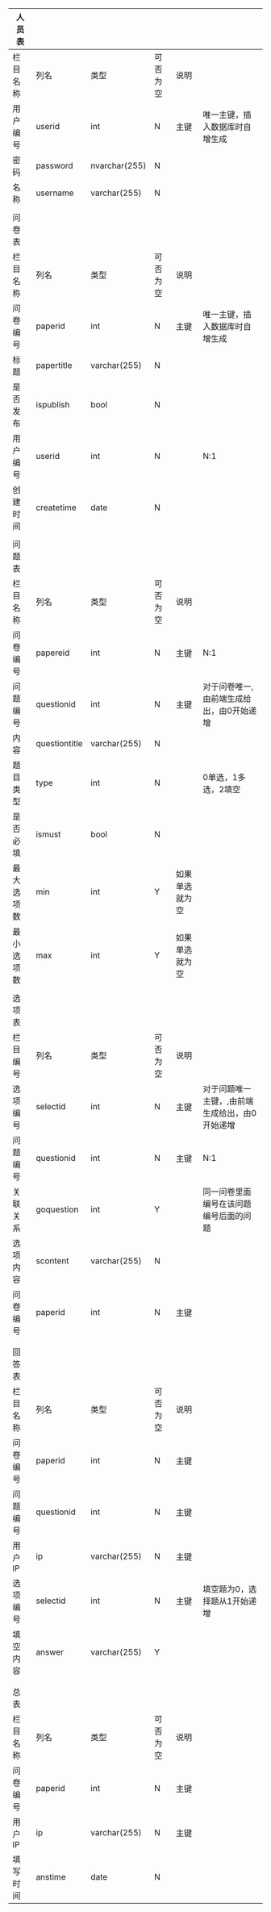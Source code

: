 | 人员表     |               |               |          |                |                                                |
| ---------- | ------------- | ------------- | -------- | -------------- | ---------------------------------------------- |
| 栏目名称   | 列名          | 类型          | 可否为空 | 说明           |                                                |
| 用户编号   | userid        | int           | N        | 主键           | 唯一主键，插入数据库时自增生成                 |
| 密码       | password      | nvarchar(255) | N        |                |                                                |
| 名称       | username      | varchar(255)  | N        |                |                                                |
|            |               |               |          |                |                                                |
| 问卷表     |               |               |          |                |                                                |
| 栏目名称   | 列名          | 类型          | 可否为空 | 说明           |                                                |
| 问卷编号   | paperid       | int           | N        | 主键           | 唯一主键，插入数据库时自增生成                 |
| 标题       | papertitle    | varchar(255)  | N        |                |                                                |
| 是否发布   | ispublish     | bool          | N        |                |                                                |
| 用户编号   | userid        | int           | N        |                | N:1                                            |
| 创建时间   | createtime    | date          | N        |                |                                                |
|            |               |               |          |                |                                                |
| 问题表     |               |               |          |                |                                                |
| 栏目名称   | 列名          | 类型          | 可否为空 | 说明           |                                                |
| 问卷编号   | papereid      | int           | N        | 主键           | N:1                                            |
| 问题编号   | questionid    | int           | N        | 主键           | 对于问卷唯一,由前端生成给出，由0开始递增       |
| 内容       | questiontitle | varchar(255)  | N        |                |                                                |
| 题目类型   | type          | int           | N        |                | 0单选，1多选，2填空                            |
| 是否必填   | ismust        | bool          | N        |                |                                                |
| 最大选项数 | min           | int           | Y        | 如果单选就为空 |                                                |
| 最小选项数 | max           | int           | Y        | 如果单选就为空 |                                                |
|            |               |               |          |                |                                                |
| 选项表     |               |               |          |                |                                                |
| 栏目编号   | 列名          | 类型          | 可否为空 | 说明           |                                                |
| 选项编号   | selectid      | int           | N        | 主键           | 对于问题唯一主键，,由前端生成给出，由0开始递增 |
| 问题编号   | questionid    | int           | N        | 主键           | N:1                                            |
| 关联关系   | goquestion    | int           | Y        |                | 同一问卷里面编号在该问题编号后面的问题         |
| 选项内容   | scontent      | varchar(255)  | N        |                |                                                |
| 问卷编号   | paperid       | int           | N        | 主键           |                                                |
|            |               |               |          |                |                                                |
|            |               |               |          |                |                                                |
| 回答表     |               |               |          |                |                                                |
| 栏目名称   | 列名          | 类型          | 可否为空 | 说明           |                                                |
| 问卷编号   | paperid       | int           | N        | 主键           |                                                |
| 问题编号   | questionid    | int           | N        | 主键           |                                                |
| 用户IP     | ip            | varchar(255)  | N        | 主键           |                                                |
| 选项编号   | selectid      | int           | N        | 主键           | 填空题为0，选择题从1开始递增                   |
| 填空内容   | answer        | varchar(255)  | Y        |                |                                                |
|            |               |               |          |                |                                                |
|            |               |               |          |                |                                                |
| 总表       |               |               |          |                |                                                |
| 栏目名称   | 列名          | 类型          | 可否为空 | 说明           |                                                |
| 问卷编号   | paperid       | int           | N        | 主键           |                                                |
| 用户IP     | ip            | varchar(255)  | N        | 主键           |                                                |
| 填写时间   | anstime       | date          | N        |                |                                                |